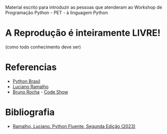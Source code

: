 Material escrito para introduzir as pessoas que atenderam ao Workshop de
Programação Python - PET - à linguagem Python


# A Reprodução é inteiramente LIVRE!
(como todo conhecimento deve ser)

# Referencias
- [Python Brasil](https://wiki.python.org.br)
- [Luciano Ramalho](https://twitter.com/ramalhoorg)
- [Bruno Rocha](https://twitter.com/rochacbruno) - [Code Show](https://www.youtube.com/@codeshowbr/about)

# Bibliografia
- [Ramalho, Luciano. Python Fluente, Segunda Edição (2023)](https://pythonfluente.com/)
